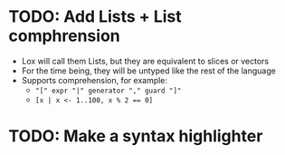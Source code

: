 # TODO: Add Lists + List comphrension
* Lox will call them Lists, but they are equivalent to slices or vectors
* For the time being, they will be untyped like the rest of the language
* Supports comprehension, for example:
    * `"[" expr "|" generator "," guard "]"`
    * `[x | x <- 1..100, x % 2 == 0]`

# TODO: Make a syntax highlighter
